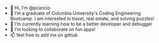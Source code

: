 - 👋 Hi, I’m @pcancio
- 👀 I’m a graduate of Columbia University's Coding Engineering Bootcamp. I am interested in travel, real estate, and solving puzzles!
- 🌱 I’m currently learning how to be a better developer and debugger
- 💞️ I’m looking to collaborate on fun apps!
- 📫 feel free to add me on github 

